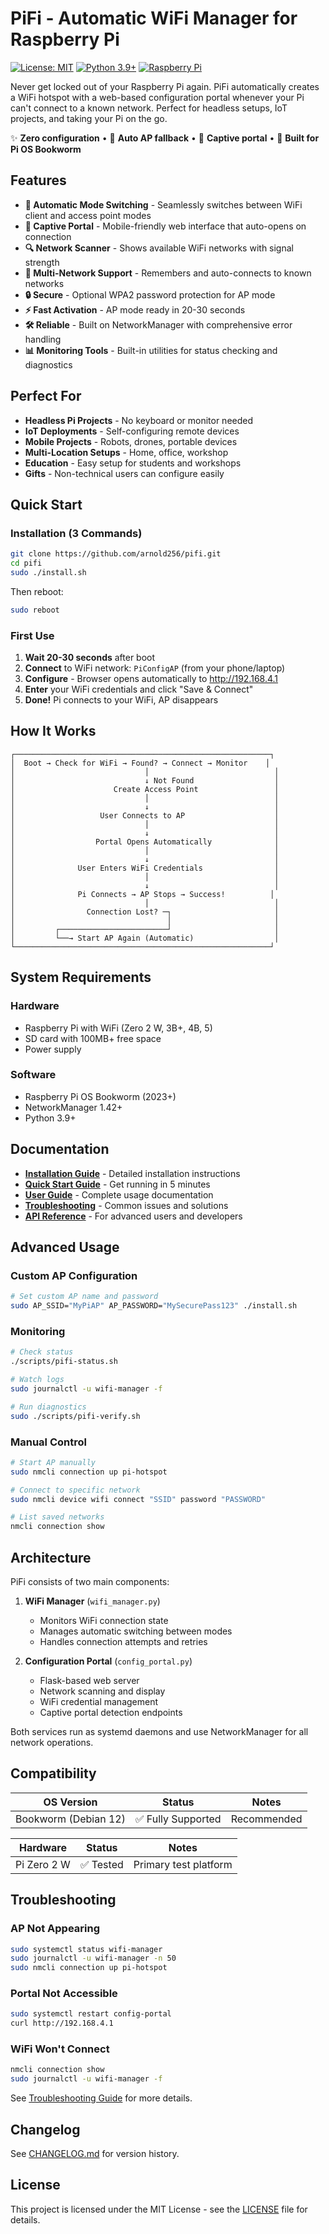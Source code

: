 # PiFi - Automatic WiFi Manager for Raspberry Pi

[![License: MIT](https://img.shields.io/badge/License-MIT-yellow.svg)](https://opensource.org/licenses/MIT)
[![Python 3.9+](https://img.shields.io/badge/python-3.9+-blue.svg)](https://www.python.org/downloads/)
[![Raspberry Pi](https://img.shields.io/badge/Raspberry%20Pi-OS%20Bookworm-red.svg)](https://www.raspberrypi.com/software/)

Never get locked out of your Raspberry Pi again. PiFi automatically creates a WiFi hotspot with a web-based configuration portal whenever your Pi can't connect to a known network. Perfect for headless setups, IoT projects, and taking your Pi on the go.

✨ **Zero configuration** • 🔄 **Auto AP fallback** • 📱 **Captive portal** • 🎯 **Built for Pi OS Bookworm**

## Features

- **🔄 Automatic Mode Switching** - Seamlessly switches between WiFi client and access point modes
- **📱 Captive Portal** - Mobile-friendly web interface that auto-opens on connection
- **🔍 Network Scanner** - Shows available WiFi networks with signal strength
- **💾 Multi-Network Support** - Remembers and auto-connects to known networks
- **🔒 Secure** - Optional WPA2 password protection for AP mode
- **⚡ Fast Activation** - AP mode ready in 20-30 seconds
- **🛠️ Reliable** - Built on NetworkManager with comprehensive error handling
- **📊 Monitoring Tools** - Built-in utilities for status checking and diagnostics

## Perfect For

- **Headless Pi Projects** - No keyboard or monitor needed
- **IoT Deployments** - Self-configuring remote devices
- **Mobile Projects** - Robots, drones, portable devices
- **Multi-Location Setups** - Home, office, workshop
- **Education** - Easy setup for students and workshops
- **Gifts** - Non-technical users can configure easily

## Quick Start

### Installation (3 Commands)

```bash
git clone https://github.com/arnold256/pifi.git
cd pifi
sudo ./install.sh
```

Then reboot:
```bash
sudo reboot
```

### First Use

1. **Wait 20-30 seconds** after boot
2. **Connect** to WiFi network: `PiConfigAP` (from your phone/laptop)
3. **Configure** - Browser opens automatically to http://192.168.4.1
4. **Enter** your WiFi credentials and click "Save & Connect"
5. **Done!** Pi connects to your WiFi, AP disappears

## How It Works

```
┌─────────────────────────────────────────────────────────┐
│  Boot → Check for WiFi → Found? → Connect → Monitor    │
│                             │                            │
│                             ↓ Not Found                  │
│                      Create Access Point                 │
│                             │                            │
│                             ↓                            │
│                   User Connects to AP                    │
│                             │                            │
│                             ↓                            │
│                  Portal Opens Automatically              │
│                             │                            │
│                             ↓                            │
│              User Enters WiFi Credentials                │
│                             │                            │
│                             ↓                            │
│              Pi Connects → AP Stops → Success!          │
│                             │                            │
│                Connection Lost? ─┐                       │
│                                  │                       │
│         ┌────────────────────────┘                       │
│         └──→ Start AP Again (Automatic)                  │
└─────────────────────────────────────────────────────────┘
```

## System Requirements

### Hardware
- Raspberry Pi with WiFi (Zero 2 W, 3B+, 4B, 5)
- SD card with 100MB+ free space
- Power supply

### Software
- Raspberry Pi OS Bookworm (2023+)
- NetworkManager 1.42+
- Python 3.9+

## Documentation

- **[Installation Guide](docs/INSTALL.md)** - Detailed installation instructions
- **[Quick Start Guide](docs/QUICKSTART.md)** - Get running in 5 minutes
- **[User Guide](docs/USER_GUIDE.md)** - Complete usage documentation
- **[Troubleshooting](docs/TROUBLESHOOTING.md)** - Common issues and solutions
- **[API Reference](docs/API.md)** - For advanced users and developers

## Advanced Usage

### Custom AP Configuration

```bash
# Set custom AP name and password
sudo AP_SSID="MyPiAP" AP_PASSWORD="MySecurePass123" ./install.sh
```

### Monitoring

```bash
# Check status
./scripts/pifi-status.sh

# Watch logs
sudo journalctl -u wifi-manager -f

# Run diagnostics
sudo ./scripts/pifi-verify.sh
```

### Manual Control

```bash
# Start AP manually
sudo nmcli connection up pi-hotspot

# Connect to specific network
sudo nmcli device wifi connect "SSID" password "PASSWORD"

# List saved networks
nmcli connection show
```

## Architecture

PiFi consists of two main components:

1. **WiFi Manager** (`wifi_manager.py`)
   - Monitors WiFi connection state
   - Manages automatic switching between modes
   - Handles connection attempts and retries

2. **Configuration Portal** (`config_portal.py`)
   - Flask-based web server
   - Network scanning and display
   - WiFi credential management
   - Captive portal detection endpoints

Both services run as systemd daemons and use NetworkManager for all network operations.

## Compatibility

| OS Version | Status | Notes |
|------------|--------|-------|
| Bookworm (Debian 12) | ✅ Fully Supported | Recommended |

| Hardware | Status | Notes |
|----------|--------|-------|
| Pi Zero 2 W | ✅ Tested | Primary test platform |


## Troubleshooting

### AP Not Appearing

```bash
sudo systemctl status wifi-manager
sudo journalctl -u wifi-manager -n 50
sudo nmcli connection up pi-hotspot
```

### Portal Not Accessible

```bash
sudo systemctl restart config-portal
curl http://192.168.4.1
```

### WiFi Won't Connect

```bash
nmcli connection show
sudo journalctl -u wifi-manager -f
```

See [Troubleshooting Guide](docs/TROUBLESHOOTING.md) for more details.


## Changelog

See [CHANGELOG.md](CHANGELOG.md) for version history.

## License

This project is licensed under the MIT License - see the [LICENSE](LICENSE) file for details.